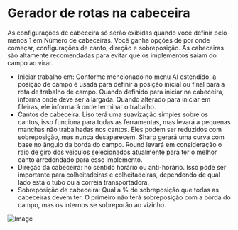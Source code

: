 # Gerador de rotas na cabeceira


As configurações de cabeceira só serão exibidas quando você definir pelo menos 1 em Número de cabeceiras.
Você ganha opções de por onde começar, configurações de canto, direção e sobreposição.
As cabeceiras são altamente recomendadas para evitar que os implementos saiam do campo ao virar.



- Iniciar trabalho em: Conforme mencionado no menu AI estendido, a posição de campo é usada para definir a posição inicial ou final para a rota de trabalho de campo.
Quando definido para iniciar na cabeceira, informa onde deve ser a largada. Quando alterado para iniciar em fileiras, ele informará onde terminar o trabalho.
- Cantos de cabeceira: Liso terá uma suavização simples sobre os cantos, isso funciona para todas as ferramentas, mas levará a pequenas manchas não trabalhadas nos cantos.
Eles podem ser reduzidos com sobreposição, mas nunca desaparecem. Sharp gerará uma curva com base no ângulo da borda do campo.
Round levará em consideração o raio de giro dos veículos selecionados atualmente para ter o melhor canto arredondado para esse implemento.
- Direção da cabeceira: no sentido horário ou anti-horário. Isso pode ser importante para colheitadeiras e colheitadeiras, dependendo de qual lado está o tubo ou a correia transportadora.
- Sobreposição de cabeceira: Qual a % de sobreposição que todas as cabeceiras devem ter. O primeiro não terá sobreposição com a borda do campo, mas os internos se sobreporão ao vizinho.


![Image](images/sharproundcorner_0_0_330_130.png)

